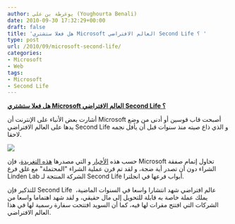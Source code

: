 ```yaml
---
author: يوغرطة بن علي (Youghourta Benali)
date: 2010-09-30 17:32:29+00:00
draft: false
title: 'هل فعلا ستشتري Microsoft العالم الافتراضي Second Life ؟ '
type: post
url: /2010/09/microsoft-second-life/
categories:
- Microsoft
- Web
tags:
- Microsoft
- Second Life
---
```


**[هل فعلا ستشتري Microsoft العالم الافتراضي Second Life ؟](http://www.it-scoop.com/2010/09/microsoft-second-life/)**




أشارت بعض الأنباء على الإنترنت أن Microsoft أصبحت قاب قوسين أو أدنى من وضع يدها على العالم الافتراضي Second Life و الذي ذاع صيته منذ سنوات قبل أن يأفل نجمه لاحقا.


[![](http://www.it-scoop.com/wp-content/uploads/2010/09/SecondLife-Logo.jpg)
](http://www.it-scoop.com/2010/09/microsoft-second-life/)

حسب هذه [الأخبار](http://www.techeye.net/internet/microsoft-to-buy-second-life#ixzz111ftKrYZ) و التي مصدرها [هذه التغريدة](http://twitter.com/Tizzers/status/25962920921)، فإن Microsoft تحاول إتمام صفقة الشراء دون أن تصدر أية ضجة، و لقد تم قرن عملية الشراء "المحتملة" مع غلق فرع Linden Lab الشركة المنتجة لـ Second Life أبواب فرعها في انجلترا.

للتذكير فإن Second Life  عالم افتراضي شهد انتشارا واسعا في السنوات الماضية، يملك عملة خاصة به قابلة للتحويل إلى مال حقيقي، و لقد شهد اهتماما واسعا من الشركات التي افتتح مقرات لها فيه، كما أن السويد افتتحت سفارة رسمية لها في هذا العالم الافتراضي.
